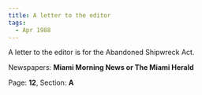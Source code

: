 ```yaml
---  
title: A letter to the editor  
tags:  
  - Apr 1988  
---  
```

  
A letter to the editor is for the Abandoned Shipwreck Act.  
  
Newspapers: **Miami Morning News or The Miami Herald**  
  
Page: **12**, Section: **A** 
